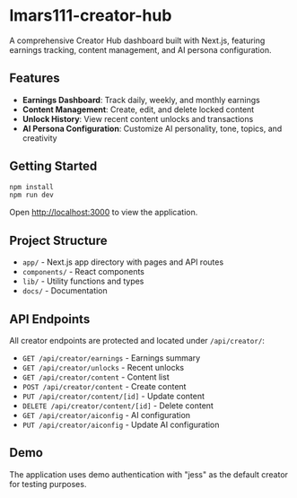 # lmars111-creator-hub

A comprehensive Creator Hub dashboard built with Next.js, featuring earnings tracking, content management, and AI persona configuration.

## Features

- **Earnings Dashboard**: Track daily, weekly, and monthly earnings
- **Content Management**: Create, edit, and delete locked content
- **Unlock History**: View recent content unlocks and transactions
- **AI Persona Configuration**: Customize AI personality, tone, topics, and creativity

## Getting Started

```bash
npm install
npm run dev
```

Open [http://localhost:3000](http://localhost:3000) to view the application.

## Project Structure

- `app/` - Next.js app directory with pages and API routes
- `components/` - React components
- `lib/` - Utility functions and types
- `docs/` - Documentation

## API Endpoints

All creator endpoints are protected and located under `/api/creator/`:

- `GET /api/creator/earnings` - Earnings summary
- `GET /api/creator/unlocks` - Recent unlocks
- `GET /api/creator/content` - Content list
- `POST /api/creator/content` - Create content
- `PUT /api/creator/content/[id]` - Update content
- `DELETE /api/creator/content/[id]` - Delete content
- `GET /api/creator/aiconfig` - AI configuration
- `PUT /api/creator/aiconfig` - Update AI configuration

## Demo

The application uses demo authentication with "jess" as the default creator for testing purposes.
